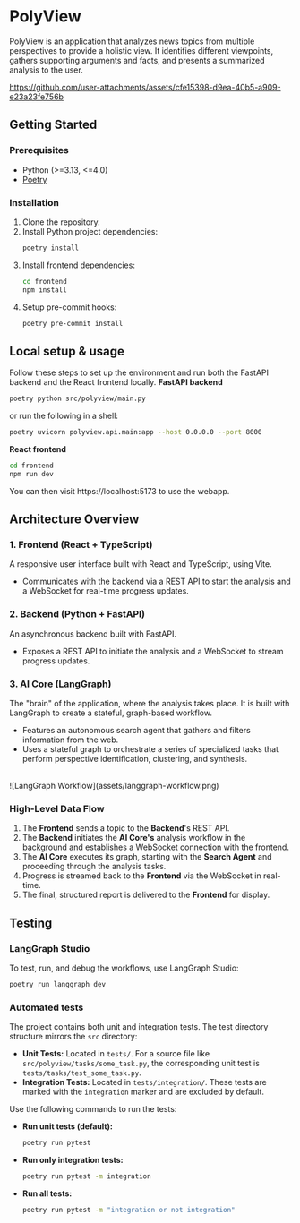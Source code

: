 # PolyView
PolyView is an application that analyzes news topics from multiple perspectives to provide a holistic view. It
identifies different viewpoints, gathers supporting arguments and facts, and presents a summarized analysis to the user.

https://github.com/user-attachments/assets/cfe15398-d9ea-40b5-a909-e23a23fe756b

## Getting Started

### Prerequisites
- Python (>=3.13, <=4.0)
- [Poetry](https://python-poetry.org/)

### Installation
1. Clone the repository.
2. Install Python project dependencies:
   ```bash
   poetry install
   ```
3. Install frontend dependencies:
   ```bash
   cd frontend
   npm install
   ```
4. Setup pre-commit hooks:
   ```bash
   poetry pre-commit install
   ```

## Local setup & usage
Follow these steps to set up the environment and run both the FastAPI backend and the React frontend locally.
**FastAPI backend**
```bash
poetry python src/polyview/main.py
```
or run the following in a shell: 
```bash
poetry uvicorn polyview.api.main:app --host 0.0.0.0 --port 8000
```

**React frontend**
```bash
cd frontend
npm run dev
```

You can then visit https://localhost:5173 to use the webapp.

## Architecture Overview
### 1. Frontend (React + TypeScript)
A responsive user interface built with React and TypeScript, using Vite.
-   Communicates with the backend via a REST API to start the analysis and a WebSocket for real-time progress updates.

### 2. Backend (Python + FastAPI)
An asynchronous backend built with FastAPI. 
- Exposes a REST API to initiate the analysis and a WebSocket to stream progress updates.

### 3. AI Core (LangGraph)
The "brain" of the application, where the analysis takes place. It is built with LangGraph to create a stateful, graph-based workflow.
-   Features an autonomous search agent that gathers and filters information from the web.
-   Uses a stateful graph to orchestrate a series of specialized tasks that perform perspective identification, clustering, and synthesis.
<br>
![LangGraph Workflow](assets/langgraph-workflow.png)

### High-Level Data Flow
1.  The **Frontend** sends a topic to the **Backend**'s REST API.
2.  The **Backend** initiates the **AI Core's** analysis workflow in the background and establishes a WebSocket connection with the frontend.
3.  The **AI Core** executes its graph, starting with the **Search Agent** and proceeding through the analysis tasks.
4.  Progress is streamed back to the **Frontend** via the WebSocket in real-time.
5.  The final, structured report is delivered to the **Frontend** for display.

## Testing
### LangGraph Studio
To test, run, and debug the workflows, use LangGraph Studio:

```bash
poetry run langgraph dev
```

### Automated tests
The project contains both unit and integration tests. The test directory structure mirrors the `src` directory:
- **Unit Tests:** Located in `tests/`. For a source file like `src/polyview/tasks/some_task.py`, the corresponding unit
  test is `tests/tasks/test_some_task.py`.
- **Integration Tests:** Located in `tests/integration/`. These tests are marked with the `integration` marker and are
  excluded by default.

Use the following commands to run the tests:
- **Run unit tests (default):**
  ```bash
  poetry run pytest
  ```
- **Run only integration tests:**
  ```bash
  poetry run pytest -m integration
  ```
- **Run all tests:**
   ```bash
   poetry run pytest -m "integration or not integration"
   ```
